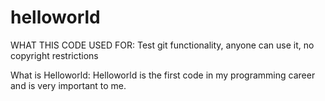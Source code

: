 # helloworld
WHAT THIS CODE USED FOR:
  Test git functionality, anyone can use it, no copyright restrictions


What is Helloworld:
  Helloworld is the first code in my programming career and is very important to me.
